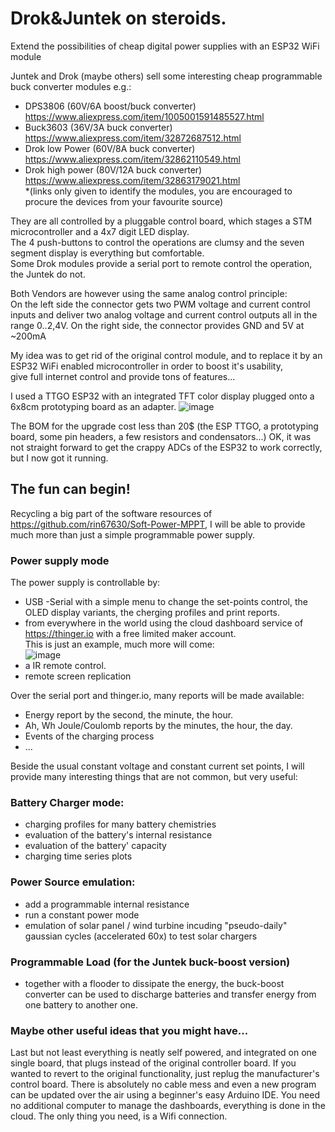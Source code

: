 # Drok&Juntek on steroids.
Extend the possibilities of cheap digital power supplies with an ESP32 WiFi module

Juntek and Drok (maybe others) sell some interesting cheap programmable buck converter modules e.g.:
- DPS3806         (60V/6A boost/buck converter) https://www.aliexpress.com/item/1005001591485527.html
- Buck3603        (36V/3A buck converter) https://www.aliexpress.com/item/32872687512.html
- Drok low Power  (60V/8A buck converter) https://www.aliexpress.com/item/32862110549.html
- Drok high power (80V/12A buck converter) https://www.aliexpress.com/item/32863179021.html  
*(links only given to identify the modules, you are encouraged to procure the devices from your favourite source)  

They are all controlled by a pluggable control board, which stages a STM microcontroller and a 4x7 digit LED display.  
The 4 push-buttons to control the operations are clumsy and the seven segment display is everything but comfortable.  
Some Drok modules provide a serial port to remote control the operation, the Juntek do not.  

Both Vendors are however using the same analog control principle:  
On the left side the connector gets two PWM voltage and current control inputs and deliver two analog voltage and current control outputs all in the range 0..2,4V.
On the right side, the connector provides GND and 5V at ~200mA

My idea was to get rid of the original control module, and to replace it by an ESP32 WiFi enabled microcontroller in order to boost it's usability,   
give full internet control and provide tons of features...

I used a TTGO ESP32 with an integrated TFT color display plugged onto a 6x8cm prototyping board as an adapter.
![image](https://user-images.githubusercontent.com/14197155/111213918-94709f80-85d1-11eb-9671-7cfcf33bd9aa.png)

The BOM for the upgrade cost less than 20$ (the ESP TTGO, a prototyping board, some pin headers, a few resistors and condensators...)
OK, it was not straight forward to get the crappy ADCs of the ESP32 to work correctly, but I now got it running.

## The fun can begin!
Recycling a big part of the software resources of https://github.com/rin67630/Soft-Power-MPPT, I will be able to provide much more than just a simple programmable power supply.

### Power supply mode
The power supply is controllable by:  
- USB -Serial with a simple menu to change the set-points control, the OLED display variants, the cherging profiles and print reports.  
- from everywhere in the world using the cloud dashboard service of https://thinger.io with a free limited maker account.  
This is just an example, much more will come:  
![image](https://user-images.githubusercontent.com/14197155/111214263-09dc7000-85d2-11eb-9934-2d00401c982c.png)
- a IR remote control.  
- remote screen replication  

Over the serial port and thinger.io, many reports will be made available:
- Energy report by the second, the minute, the hour.
- Ah, Wh Joule/Coulomb reports by the minutes, the hour, the day.
- Events of the charging process
- ...

Beside the usual constant voltage and constant current set points, I will provide many interesting things that are not common, but very useful:

### Battery Charger mode:
- charging profiles for many battery chemistries
- evaluation of the battery's internal resistance
- evaluation of the battery' capacity
- charging time series plots

### Power Source emulation:
- add a programmable internal resistance
- run a constant power mode
- emulation of solar panel / wind turbine incuding "pseudo-daily" gaussian cycles (accelerated 60x) to test solar chargers

### Programmable Load (for the Juntek buck-boost version)
- together with a flooder to dissipate the energy, the buck-boost converter can be used to discharge batteries and transfer energy from one battery to another one.

### Maybe other useful ideas that you might have...

Last but not least everything is neatly self powered, and integrated on one single board, that plugs instead of the original controller board.
If you wanted to revert to the original functionality, just replug the manufacturer's control board.
There is absolutely no cable mess and even a new program can be updated over the air using a beginner's easy Arduino IDE.
You need no additional computer to manage the dashboards, everything is done in the cloud.
The only thing you need, is a Wifi connection.
